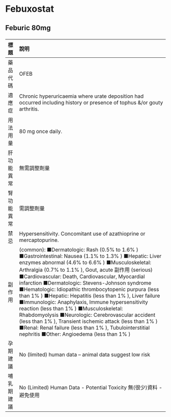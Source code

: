 # Febuxostat

## Feburic 80mg

##### 

| 標題       | 說明                                                                                                                                                                                                                                                                                                                                                                                                                                                                                                                                                                                                                                                                                                                                                                |
|:-----------|:--------------------------------------------------------------------------------------------------------------------------------------------------------------------------------------------------------------------------------------------------------------------------------------------------------------------------------------------------------------------------------------------------------------------------------------------------------------------------------------------------------------------------------------------------------------------------------------------------------------------------------------------------------------------------------------------------------------------------------------------------------------------|
| 藥品代碼   | OFEB                                                                                                                                                                                                                                                                                                                                                                                                                                                                                                                                                                                                                                                                                                                                                                |
| 適應症     | Chronic hyperuricaemia where urate deposition had occurred including history or presence of tophus &/or gouty arthritis.                                                                                                                                                                                                                                                                                                                                                                                                                                                                                                                                                                                                                                            |
| 用法用量   | 80 mg once daily.                                                                                                                                                                                                                                                                                                                                                                                                                                                                                                                                                                                                                                                                                                                                                   |
| 肝功能異常 | 無需調整劑量                                                                                                                                                                                                                                                                                                                                                                                                                                                                                                                                                                                                                                                                                                                                                        |
| 腎功能異常 | 需調整劑量                                                                                                                                                                                                                                                                                                                                                                                                                                                                                                                                                                                                                                                                                                                                                          |
| 禁忌       | Hypersensitivity. Concomitant use of azathioprine or mercaptopurine.                                                                                                                                                                                                                                                                                                                                                                                                                                                                                                                                                                                                                                                                                                |
| 副作用     | (common): ■Dermatologic: Rash (0.5% to 1.6% ) ■Gastrointestinal: Nausea (1.1% to 1.3% ) ■Hepatic: Liver enzymes abnormal (4.6% to 6.6% ) ■Musculoskeletal: Arthralgia (0.7% to 1.1% ), Gout, acute 副作用 (serious) ■Cardiovascular: Death, Cardiovascular, Myocardial infarction ■Dermatologic: Stevens-Johnson syndrome ■Hematologic: Idiopathic thrombocytopenic purpura (less than 1% ) ■Hepatic: Hepatitis (less than 1% ), Liver failure ■Immunologic: Anaphylaxis, Immune hypersensitivity reaction (less than 1% ) ■Musculoskeletal: Rhabdomyolysis ■Neurologic: Cerebrovascular accident (less than 1% ), Transient ischemic attack (less than 1% ) ■Renal: Renal failure (less than 1% ), Tubulointerstitial nephritis ■Other: Angioedema (less than 1% ) |
| 孕期建議   | No (limited) human data – animal data suggest low risk                                                                                                                                                                                                                                                                                                                                                                                                                                                                                                                                                                                                                                                                                                              |
| 哺乳期建議 | No (Limited) Human Data - Potential Toxicity 無(很少)資料 - 避免使用                                                                                                                                                                                                                                                                                                                                                                                                                                                                                                                                                                                                                                                                                                |

